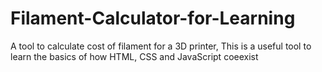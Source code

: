 # Filament-Calculator-for-Learning
A tool to calculate cost of filament for a 3D printer, This is a useful tool to learn the basics of how HTML, CSS and JavaScript coeexist
